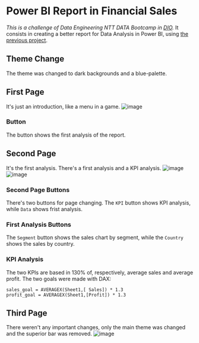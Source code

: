 # Power BI Report in Financial Sales
*This is a challenge of Data Engineering NTT DATA Bootcamp in [DIO](https://web.dio.me/).* It consists in creating a better report for Data Analysis in Power BI, using [the previous project](https://github.com/GiovanyRezende/financial_sales_report/).

## Theme Change
The theme was changed to dark backgrounds and a blue-palette.

## First Page
It's just an introduction, like a menu in a game.
![image](https://github.com/user-attachments/assets/86ac1312-6e5a-49e4-94bd-2f6da2ae4f90)

### Button
The button shows the first analysis of the report.

## Second Page
It's the first analysis. There's a first analysis and a KPI analysis.
![image](https://github.com/user-attachments/assets/ecd3ed33-dbd7-4858-8d6d-32c86b7630bd)
![image](https://github.com/user-attachments/assets/3dbd102e-43ab-4814-9c34-4dc628917560)

### Second Page Buttons
There's two buttons for page changing. The ```KPI``` button shows KPI analysis, while ```Data``` shows frist analysis.

### First Analysis Buttons
The ```Segment``` button shows the sales chart by segment, while the ```Country``` shows the sales by country.

### KPI Analysis
The two KPIs are based in 130% of, respectively, average sales and average profit. The two goals were made with DAX:

```
sales_goal = AVERAGEX(Sheet1,[ Sales]) * 1.3
profit_goal = AVERAGEX(Sheet1,[Profit]) * 1.3
```
## Third Page
There weren't any important changes, only the main theme was changed and the superior bar was removed.
![image](https://github.com/user-attachments/assets/427bf52e-fb77-4b14-8255-3eb5585ffc87)

